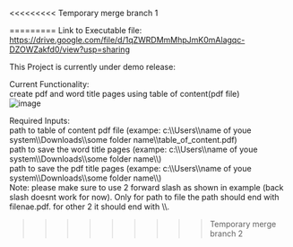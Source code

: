 <<<<<<<<< Temporary merge branch 1

=========
Link to Executable file: https://drive.google.com/file/d/1qZWRDMmMhpJmK0mAlagqc-DZOWZakfd0/view?usp=sharing

This Project is currently under demo release:  
  
Current Functionality:  
create pdf and word title pages using table of content(pdf file)  
![image](https://github.com/Neil-Doshi/GUI_Application/assets/43719571/de2f4cd5-43bb-451e-981b-07ca3e73d43a)  

Required Inputs:   
path to table of content pdf file (exampe: c:\\\Users\\\name of youe system\\\Downloads\\\some folder name\\\table_of_content.pdf)  
path to save the word title pages (exampe: c:\\\Users\\\name of youe system\\\Downloads\\\some folder name\\\\)  
path to save the pdf title pages (exampe: c:\\\Users\\\name of youe system\\\Downloads\\\some folder name\\\\)  
Note: please make sure to use 2 forward slash as shown in example (back slash doesnt work for now). Only for path to file the path should end with filenae.pdf. for other 2 it should end with \\\\.
>>>>>>>>> Temporary merge branch 2
